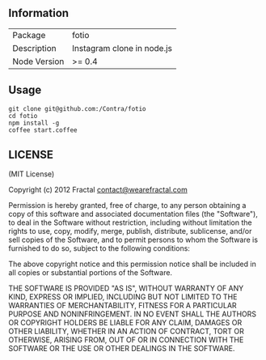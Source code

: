 ## Information

<table>
<tr>
<td>Package</td><td>fotio</td>
</tr>
<tr>
<td>Description</td>
<td>Instagram clone in node.js</td>
</tr>
<tr>
<td>Node Version</td>
<td>>= 0.4</td>
</tr>
</table>

## Usage

```
git clone git@github.com:/Contra/fotio
cd fotio
npm install -g
coffee start.coffee
```

## LICENSE

(MIT License)

Copyright (c) 2012 Fractal <contact@wearefractal.com>

Permission is hereby granted, free of charge, to any person obtaining
a copy of this software and associated documentation files (the
"Software"), to deal in the Software without restriction, including
without limitation the rights to use, copy, modify, merge, publish,
distribute, sublicense, and/or sell copies of the Software, and to
permit persons to whom the Software is furnished to do so, subject to
the following conditions:

The above copyright notice and this permission notice shall be
included in all copies or substantial portions of the Software.

THE SOFTWARE IS PROVIDED "AS IS", WITHOUT WARRANTY OF ANY KIND,
EXPRESS OR IMPLIED, INCLUDING BUT NOT LIMITED TO THE WARRANTIES OF
MERCHANTABILITY, FITNESS FOR A PARTICULAR PURPOSE AND
NONINFRINGEMENT. IN NO EVENT SHALL THE AUTHORS OR COPYRIGHT HOLDERS BE
LIABLE FOR ANY CLAIM, DAMAGES OR OTHER LIABILITY, WHETHER IN AN ACTION
OF CONTRACT, TORT OR OTHERWISE, ARISING FROM, OUT OF OR IN CONNECTION
WITH THE SOFTWARE OR THE USE OR OTHER DEALINGS IN THE SOFTWARE.

